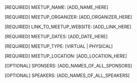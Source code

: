 [REQUIRED] MEETUP_NAME: [ADD_NAME_HERE]

[REQUIRED] MEETUP_ORGANIZER: [ADD_ORGANIZER_HERE]

[REQUIRED] LINK_TO_MEETUP_WEBSITE: [ADD_LINK_HERE]

[REQUIRED] MEETUP_DATES: [ADD_DATE_HERE]

[REQUIRED] MEETUP_TYPE: [VIRTUAL | PHYSICAL]

[REQUIRED] MEETUP_LOCATION: [ADD_LOCATION_HERE]

[OPTIONAL] SPONSERS: [ADD_NAMES_OF_ALL_SPONSORS]

[OPTIONAL] SPEAKERS: [ADD_NAMES_OF_ALL_SPEAKERS]
